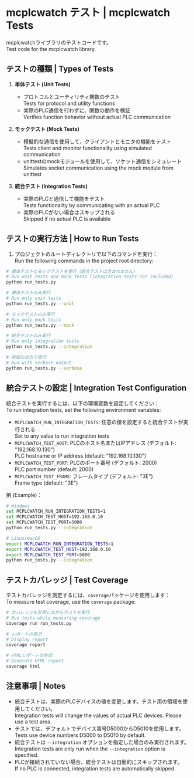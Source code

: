 # mcplcwatch テスト | mcplcwatch Tests

mcplcwatchライブラリのテストコードです。  
Test code for the mcplcwatch library.

## テストの種類 | Types of Tests

1. **単体テスト (Unit Tests)**
   - プロトコルとユーティリティ関数のテスト  
     Tests for protocol and utility functions
   - 実際のPLC通信を行わずに、関数の動作を検証  
     Verifies function behavior without actual PLC communication

2. **モックテスト (Mock Tests)**
   - 模擬的な通信を使用して、クライアントとモニタの機能をテスト  
     Tests client and monitor functionality using simulated communication
   - unittestのmockモジュールを使用して、ソケット通信をシミュレート  
     Simulates socket communication using the mock module from unittest

3. **統合テスト (Integration Tests)**
   - 実際のPLCと通信して機能をテスト  
     Tests functionality by communicating with an actual PLC
   - 実際のPLCがない場合はスキップされる  
     Skipped if no actual PLC is available

## テストの実行方法 | How to Run Tests

1. プロジェクトのルートディレクトリで以下のコマンドを実行：  
   Run the following commands in the project root directory:

```bash
# 単体テストとモックテストを実行（統合テストは含まれません）
# Run unit tests and mock tests (integration tests not included)
python run_tests.py

# 単体テストのみ実行
# Run only unit tests
python run_tests.py --unit

# モックテストのみ実行
# Run only mock tests
python run_tests.py --mock

# 統合テストのみ実行
# Run only integration tests
python run_tests.py --integration

# 詳細な出力で実行
# Run with verbose output
python run_tests.py --verbose
```

## 統合テストの設定 | Integration Test Configuration

統合テストを実行するには、以下の環境変数を設定してください：  
To run integration tests, set the following environment variables:

- `MCPLCWATCH_RUN_INTEGRATION_TESTS`: 任意の値を設定すると統合テストが実行される  
  Set to any value to run integration tests
- `MCPLCWATCH_TEST_HOST`: PLCのホスト名またはIPアドレス (デフォルト: "192.168.10.130")  
  PLC hostname or IP address (default: "192.168.10.130")
- `MCPLCWATCH_TEST_PORT`: PLCのポート番号 (デフォルト: 2000)  
  PLC port number (default: 2000)
- `MCPLCWATCH_TEST_FRAME`: フレームタイプ (デフォルト: "3E")  
  Frame type (default: "3E")

例 (Example)：

```bash
# Windows
set MCPLCWATCH_RUN_INTEGRATION_TESTS=1
set MCPLCWATCH_TEST_HOST=192.168.0.10
set MCPLCWATCH_TEST_PORT=5000
python run_tests.py --integration

# Linux/macOS
export MCPLCWATCH_RUN_INTEGRATION_TESTS=1
export MCPLCWATCH_TEST_HOST=192.168.0.10
export MCPLCWATCH_TEST_PORT=5000
python run_tests.py --integration
```

## テストカバレッジ | Test Coverage

テストカバレッジを測定するには、`coverage`パッケージを使用します：  
To measure test coverage, use the `coverage` package:

```bash
# カバレッジを計測しながらテストを実行
# Run tests while measuring coverage
coverage run run_tests.py

# レポートの表示
# Display report
coverage report

# HTMLレポートの生成
# Generate HTML report
coverage html
```

## 注意事項 | Notes

- 統合テストは、実際のPLCデバイスの値を変更します。テスト用の領域を使用してください。  
  Integration tests will change the values of actual PLC devices. Please use a test area.
- テストでは、デフォルトでデバイス番号D5000からD5010を使用します。  
  Tests use device numbers D5000 to D5010 by default.
- 統合テストは `--integration` オプションを指定した場合のみ実行されます。  
  Integration tests are only run when the `--integration` option is specified.
- PLCが接続されていない場合、統合テストは自動的にスキップされます。  
  If no PLC is connected, integration tests are automatically skipped. 
